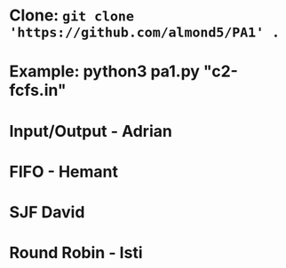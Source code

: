 # Clone: `git clone 'https://github.com/almond5/PA1' .`
# Example: python3 pa1.py "c2-fcfs.in"
# Input/Output - Adrian
# FIFO - Hemant
# SJF David
# Round Robin - Isti
